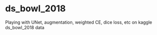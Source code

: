 # ds_bowl_2018
Playing with UNet, augmentation, weighted CE, dice loss, etc on kaggle ds_bowl_2018 data
